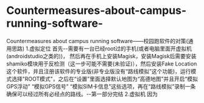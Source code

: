 # Countermeasures-about-campus-running-software-
Countermeasures about campus running software——校园跑软件的对策(通用思路)
1.虚拟定位
首先--需要有一台已经root过的手机(或者电脑里面开虚拟机(androidstudio之类的))，
然后再在手机上安装Magisk，安装Magisk后需要安装shamiko模块用于反检测（这一步可能不需要(未验证)），然后安装Fake Location这个软件，并且注册该软件的专业版(非专业版没有“路线模拟”这个功能)，运行模式选择"ROOT模式"，之后在“设置”里面选择默认地图为“高德地图”并且开启“模拟GPS浮动” “模拟GPS信号” “模拟SIM卡信息”这些选项，再在“路线模拟”录制一条确保可以经过所有必经点的路线。--第一部分完结
2.虚拟机
因为
